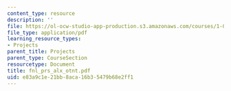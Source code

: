 ```yaml
---
content_type: resource
description: ''
file: https://ol-ocw-studio-app-production.s3.amazonaws.com/courses/1-054-mechanics-and-design-of-concrete-structures-spring-2004/e83a9c1e21bb8aca16b35479b68e2ff1_fnl_prs_alx_otnt.pdf
file_type: application/pdf
learning_resource_types:
- Projects
parent_title: Projects
parent_type: CourseSection
resourcetype: Document
title: fnl_prs_alx_otnt.pdf
uid: e83a9c1e-21bb-8aca-16b3-5479b68e2ff1
---
```

